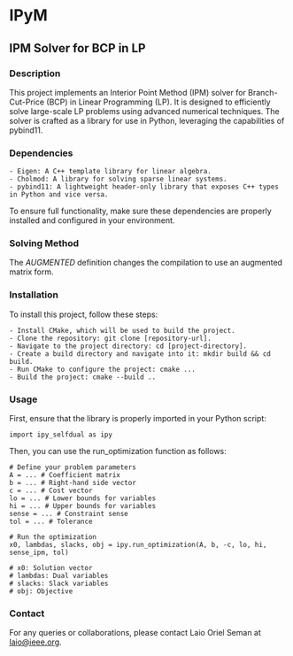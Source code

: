 # IPyM
## IPM Solver for BCP in LP

### Description

This project implements an Interior Point Method (IPM) solver for Branch-Cut-Price (BCP) in Linear Programming (LP). It is designed to efficiently solve large-scale LP problems using advanced numerical techniques. The solver is crafted as a library for use in Python, leveraging the capabilities of pybind11.

### Dependencies

    - Eigen: A C++ template library for linear algebra.
    - Cholmod: A library for solving sparse linear systems.
    - pybind11: A lightweight header-only library that exposes C++ types in Python and vice versa.

To ensure full functionality, make sure these dependencies are properly installed and configured in your environment.

### Solving Method

The *AUGMENTED* definition changes the compilation to use an augmented matrix form.

### Installation

To install this project, follow these steps:

    - Install CMake, which will be used to build the project.
    - Clone the repository: git clone [repository-url].
    - Navigate to the project directory: cd [project-directory].
    - Create a build directory and navigate into it: mkdir build && cd build.
    - Run CMake to configure the project: cmake ...
    - Build the project: cmake --build ..

### Usage

First, ensure that the library is properly imported in your Python script:

```
import ipy_selfdual as ipy
```

Then, you can use the run_optimization function as follows:

```
# Define your problem parameters
A = ... # Coefficient matrix
b = ... # Right-hand side vector
c = ... # Cost vector
lo = ... # Lower bounds for variables
hi = ... # Upper bounds for variables
sense = ... # Constraint sense
tol = ... # Tolerance

# Run the optimization
x0, lambdas, slacks, obj = ipy.run_optimization(A, b, -c, lo, hi, sense_ipm, tol)

# x0: Solution vector
# lambdas: Dual variables
# slacks: Slack variables
# obj: Objective
```

### Contact

For any queries or collaborations, please contact Laio Oriel Seman at laio@ieee.org.